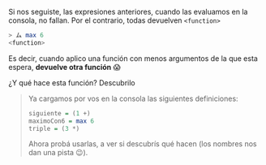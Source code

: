 Si nos seguiste, las expresiones anteriores, cuando las evaluamos en la consola, no fallan. Por el contrario, todas devuelven `<function>`

```haskell
> ム max 6
<function>
```

Es decir, cuando aplico una función con menos argumentos de la que esta espera, **devuelve otra función** :scream:

¿Y qué hace esta función? Descubrilo

> Ya cargamos por vos en la consola las siguientes definiciones:
>
> ```haskell
> siguiente = (1 +)
> maximoCon6 = max 6
> triple = (3 *) 
> ```
>
> Ahora probá usarlas, a ver si descubrís qué hacen (los nombres nos dan una pista :wink:). 